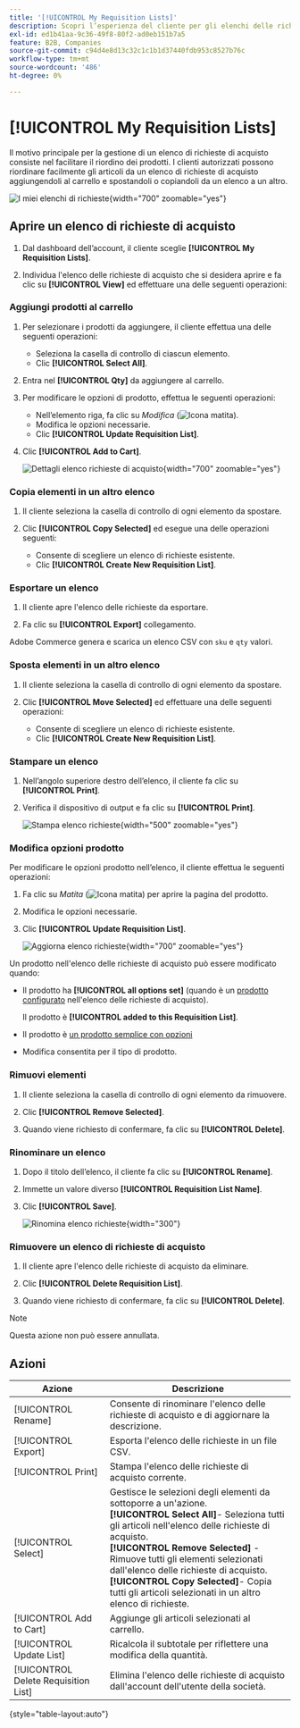 ```yaml
---
title: '[!UICONTROL My Requisition Lists]'
description: Scopri l’esperienza del cliente per gli elenchi delle richieste di acquisto, disponibili nel dashboard del suo account.
exl-id: ed1b41aa-9c36-49f8-80f2-ad0eb151b7a5
feature: B2B, Companies
source-git-commit: c94d4e8d13c32c1c1b1d37440fdb953c8527b76c
workflow-type: tm+mt
source-wordcount: '486'
ht-degree: 0%

---
```


# [!UICONTROL My Requisition Lists]

Il motivo principale per la gestione di un elenco di richieste di acquisto consiste nel facilitare il riordino dei prodotti. I clienti autorizzati possono riordinare facilmente gli articoli da un elenco di richieste di acquisto aggiungendoli al carrello e spostandoli o copiandoli da un elenco a un altro.

![I miei elenchi di richieste](./assets/account-dashboard-my-requisition-lists.png){width="700" zoomable="yes"}

## Aprire un elenco di richieste di acquisto

1. Dal dashboard dell’account, il cliente sceglie **[!UICONTROL My Requisition Lists]**.

1. Individua l&#39;elenco delle richieste di acquisto che si desidera aprire e fa clic su **[!UICONTROL View]** ed effettuare una delle seguenti operazioni:

### Aggiungi prodotti al carrello

1. Per selezionare i prodotti da aggiungere, il cliente effettua una delle seguenti operazioni:

   - Seleziona la casella di controllo di ciascun elemento.
   - Clic **[!UICONTROL Select All]**.

1. Entra nel **[!UICONTROL Qty]** da aggiungere al carrello.

1. Per modificare le opzioni di prodotto, effettua le seguenti operazioni:

   - Nell’elemento riga, fa clic su _Modifica_ (![Icona matita](../assets/icon-edit-pencil.png)).
   - Modifica le opzioni necessarie.
   - Clic **[!UICONTROL Update Requisition List]**.

1. Clic **[!UICONTROL Add to Cart]**.

   ![Dettagli elenco richieste di acquisto](./assets/requisition-list-view.png){width="700" zoomable="yes"}

### Copia elementi in un altro elenco

1. Il cliente seleziona la casella di controllo di ogni elemento da spostare.

1. Clic **[!UICONTROL Copy Selected]** ed esegue una delle operazioni seguenti:

   - Consente di scegliere un elenco di richieste esistente.
   - Clic **[!UICONTROL Create New Requisition List]**.

### Esportare un elenco

1. Il cliente apre l&#39;elenco delle richieste da esportare.

1. Fa clic su **[!UICONTROL Export]** collegamento.

Adobe Commerce genera e scarica un elenco CSV con `sku` e `qty` valori.

### Sposta elementi in un altro elenco

1. Il cliente seleziona la casella di controllo di ogni elemento da spostare.

1. Clic **[!UICONTROL Move Selected]** ed effettuare una delle seguenti operazioni:

   - Consente di scegliere un elenco di richieste esistente.
   - Clic **[!UICONTROL Create New Requisition List]**.

### Stampare un elenco

1. Nell’angolo superiore destro dell’elenco, il cliente fa clic su **[!UICONTROL Print]**.

1. Verifica il dispositivo di output e fa clic su **[!UICONTROL Print]**.

   ![Stampa elenco richieste](./assets/requisition-list-print.png){width="500" zoomable="yes"}

### Modifica opzioni prodotto

Per modificare le opzioni prodotto nell’elenco, il cliente effettua le seguenti operazioni:

1. Fa clic su _Matita_ (![Icona matita](../assets/icon-edit-pencil.png)) per aprire la pagina del prodotto.

1. Modifica le opzioni necessarie.

1. Clic **[!UICONTROL Update Requisition List]**.

   ![Aggiorna elenco richieste](./assets/requisition-list-update.png){width="700" zoomable="yes"}

Un prodotto nell&#39;elenco delle richieste di acquisto può essere modificato quando:

- Il prodotto ha **[!UICONTROL all options set]** (quando è un [prodotto configurato](../catalog/product-create-configurable.md) nell&#39;elenco delle richieste di acquisto).

  Il prodotto è **[!UICONTROL added to this Requisition List]**.

- Il prodotto è [un prodotto semplice con opzioni](../catalog/settings-advanced-custom-options.md)

- Modifica consentita per il tipo di prodotto.

### Rimuovi elementi

1. Il cliente seleziona la casella di controllo di ogni elemento da rimuovere.

1. Clic **[!UICONTROL Remove Selected]**.

1. Quando viene richiesto di confermare, fa clic su **[!UICONTROL Delete]**.

### Rinominare un elenco

1. Dopo il titolo dell’elenco, il cliente fa clic su **[!UICONTROL Rename]**.

1. Immette un valore diverso **[!UICONTROL Requisition List Name]**.

1. Clic **[!UICONTROL Save]**.

   ![Rinomina elenco richieste](./assets/requisition-list-rename.png){width="300"}


### Rimuovere un elenco di richieste di acquisto

1. Il cliente apre l&#39;elenco delle richieste di acquisto da eliminare.

1. Clic **[!UICONTROL Delete Requisition List]**.

1. Quando viene richiesto di confermare, fa clic su **[!UICONTROL Delete]**.

>[!NOTE]
>
>Questa azione non può essere annullata.

## Azioni

| Azione | Descrizione |
|--- |--- |
| [!UICONTROL Rename] | Consente di rinominare l&#39;elenco delle richieste di acquisto e di aggiornare la descrizione. |
| [!UICONTROL Export] | Esporta l&#39;elenco delle richieste in un file CSV. |
| [!UICONTROL Print] | Stampa l&#39;elenco delle richieste di acquisto corrente. |
| [!UICONTROL Select] | Gestisce le selezioni degli elementi da sottoporre a un&#39;azione. <br/>**[!UICONTROL Select All]**- Seleziona tutti gli articoli nell&#39;elenco delle richieste di acquisto.<br/>**[!UICONTROL Remove Selected]** - Rimuove tutti gli elementi selezionati dall&#39;elenco delle richieste di acquisto. <br/>**[!UICONTROL Copy Selected]**- Copia tutti gli articoli selezionati in un altro elenco di richieste. |
| [!UICONTROL Add to Cart] | Aggiunge gli articoli selezionati al carrello. |
| [!UICONTROL Update List] | Ricalcola il subtotale per riflettere una modifica della quantità. |
| [!UICONTROL Delete Requisition List] | Elimina l&#39;elenco delle richieste di acquisto dall&#39;account dell&#39;utente della società. |

{style="table-layout:auto"}
